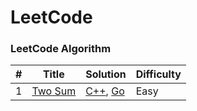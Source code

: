 
LeetCode
========

### LeetCode Algorithm


| # | Title | Solution | Difficulty |
|---| ----- | -------- | ---------- |
|1|[Two Sum](https://leetcode.com/problems/two-sum)| [C++](./algorithms/cpp/twoSum/twoSum.cpp), [Go](./algorithms/golang/twoSum/twoSum.go)|Easy|


